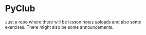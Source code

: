 # PyClub
Just a repo where there will be lesson notes uploads and also some exercises. There might also be some announcements.
